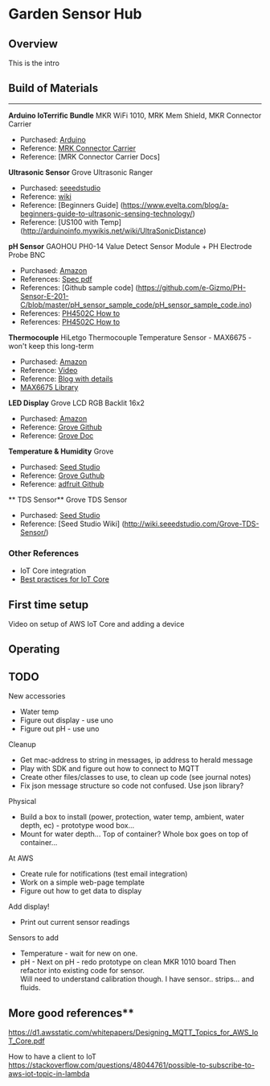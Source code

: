 # Garden Sensor Hub
## Overview
This is the intro

## Build of Materials
___
**Arduino IoTerrific Bundle** MKR WiFi 1010, MRK Mem Shield, MKR Connector Carrier
- Purchased: [Arduino](https://store.arduino.cc/usa/ioterrific-bundle)
- Reference: [MRK Connector Carrier](https://store.arduino.cc/usa/arduino-mkr-connector-carrier)
- Reference: [MRK Connector Carrier Docs]  

**Ultrasonic Sensor** Grove Ultrasonic Ranger
- Purchased: [seeedstudio](https://www.seeedstudio.com/Grove-Ultrasonic-Distance-Sensor.html)
- Reference: [wiki](http://wiki.seeedstudio.com/Grove-Ultrasonic_Ranger/)
- Reference: [Beginners Guide] (https://www.evelta.com/blog/a-beginners-guide-to-ultrasonic-sensing-technology/)
- Reference: [US100 with Temp] (http://arduinoinfo.mywikis.net/wiki/UltraSonicDistance)


**pH Sensor** GAOHOU PH0-14 Value Detect Sensor Module + PH Electrode Probe BNC
- Purchased: [Amazon](https://www.amazon.com/gp/product/B0799BXMVJ/ref=ppx_yo_dt_b_asin_title_o03_s00?ie=UTF8&psc=1)
- References: [Spec pdf](http://www.baaqii.net/promanage/BU0203%2BBU0481.pdf)
- References: [Github sample code] (https://github.com/e-Gizmo/PH-Sensor-E-201-C/blob/master/pH_sensor_sample_code/pH_sensor_sample_code.ino)
- References: [PH4502C How to](https://scidle.com/how-to-use-a-ph-sensor-with-arduino/)
- References: [PH4502C How to](https://www.botshop.co.za/how-to-use-a-ph-probe-and-sensor/)


**Thermocouple** HiLetgo Thermocouple Temperature Sensor - MAX6675 - won't keep this long-term
- Purchased: [Amazon](https://www.amazon.com/gp/product/B01HT871SO/ref=ppx_yo_dt_b_asin_title_o02_s00?ie=UTF8&psc=1)
- Reference: [Video](https://www.youtube.com/watch?v=0KJ8H_SUWp0)
- Reference: [Blog with details](http://henrysbench.capnfatz.com/henrys-bench/arduino-temperature-measurements/max6675-temp-module-arduino-manual-and-tutorial/)
- [MAX6675 Library](https://github.com/adafruit/MAX6675-library)

**LED Display** Grove LCD RGB Backlit 16x2
- Purchased: [Amazon](https://www.amazon.com/gp/product/B079GFWPRB/ref=ppx_yo_dt_b_asin_title_o04_s00?ie=UTF8&psc=1)
- Reference: [Grove Github](https://github.com/SeeedDocument/Grove_LCD_RGB_Backlight)
- Reference: [Grove Doc](http://wiki.seeedstudio.com/Grove-LCD_RGB_Backlight/)

**Temperature & Humidity** Grove 
- Purchased: [Seed Studio](https://www.seeedstudio.com/Grove-Temperature-Humidity-Sensor-DHT11.html)
- Reference: [Grove Guthub](https://github.com/Seeed-Studio/Grove_Temperature_And_Humidity_Sensor)
- Reference: [adfruit Github](https://github.com/adafruit/DHT-sensor-library?utm_source=platformio&utm_medium=piohome)

** TDS Sensor** Grove TDS Sensor
- Purchased: [Seed Studio](https://www.seeedstudio.com/Grove-TDS-Sensor-p-4400.html)
- Reference: [Seed Studio Wiki] (http://wiki.seeedstudio.com/Grove-TDS-Sensor/)


### Other References
- IoT Core integration
- [Best practices for IoT Core](https://d1.awsstatic.com/whitepapers/Designing_MQTT_Topics_for_AWS_IoT_Core.pdf)



## First time setup
Video on setup of AWS IoT Core and adding a device



## Operating




## TODO
New accessories
- Water temp
- Figure out display - use uno 
- Figure out pH - use uno 


Cleanup
- Get mac-address to string in messages, ip address to herald message
- Play with SDK and figure out how to connect to MQTT
- Create other files/classes to use, to clean up code (see journal notes)
- Fix json message structure so code not confused.  Use json library?

Physical
- Build a box to install (power, protection, water temp, ambient, water depth, ec) - prototype wood box... 
- Mount for water depth...  Top of container?  Whole box goes on top of container... 


At AWS
- Create rule for notifications (test email integration)
- Work on a simple web-page template
- Figure out how to get data to display

Add display!
- Print out current sensor readings

Sensors to add
- Temperature - wait for new on one.  
- pH - Next on pH - redo prototype on clean MKR 1010 board
Then refactor into existing code for sensor.  
Will need to understand calibration though.  I have sensor..  strips... and fluids.




## More good references**
https://d1.awsstatic.com/whitepapers/Designing_MQTT_Topics_for_AWS_IoT_Core.pdf


How to have a client to IoT
https://stackoverflow.com/questions/48044761/possible-to-subscribe-to-aws-iot-topic-in-lambda
